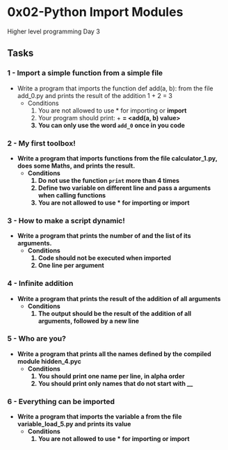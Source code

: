 # 0x02-Python Import Modules
Higher level programming Day 3

## Tasks
### 1 - Import a simple function from a simple file
- Write a program that imports the function def add(a, b): from the file add_0.py and prints the result of the addition 1 + 2 = 3
  - Conditions
    1. You are not allowed to use * for importing or __import__
    2. Your program should print: <a value> + <b value> = <add(a, b) value>
    3. You can only use the word `add_0` once in you code
### 2 - My first toolbox!
- Write a program that imports functions from the file calculator_1.py, does some Maths, and prints the result.
  - Conditions
    1. Do not use the function `print` more than 4 times
    2. Define two variable on different line and pass a arguments when calling functions
    3. You are not allowed to use * for importing or __import__
### 3 - How to make a script dynamic!
- Write a program that prints the number of and the list of its arguments.
  - Conditions
    1. Code should not be executed when imported
    2. One line per argument
### 4 - Infinite addition
- Write a program that prints the result of the addition of all arguments
  - Conditions
    1. The output should be the result of the addition of all arguments, followed by a new line
### 5 - Who are you?
- Write a program that prints all the names defined by the compiled module hidden_4.pyc
  - Conditions
    1. You should print one name per line, in alpha order
    2. You should print only names that do not start with __
### 6 - Everything can be imported
- Write a program that imports the variable a from the file variable_load_5.py and prints its value
  - Conditions
    1. You are not allowed to use * for importing or __import__
